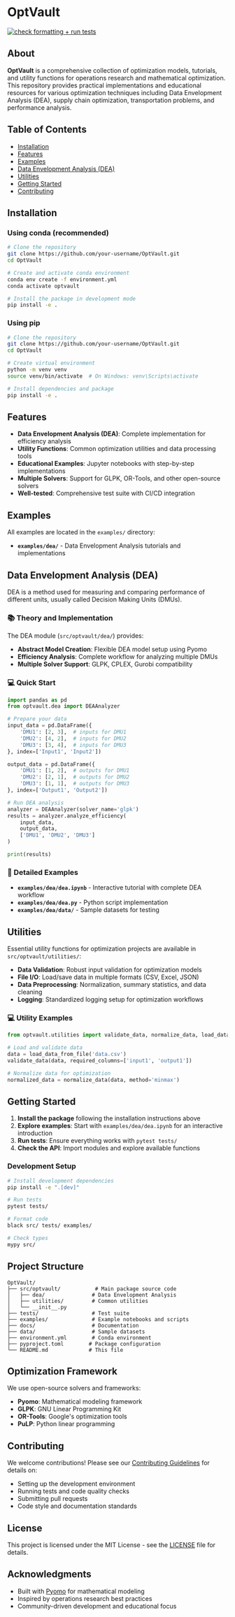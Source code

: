 # OptVault

[![check formatting + run tests](https://github.com/your-username/OptVault/actions/workflows/main.yml/badge.svg)](https://github.com/your-username/OptVault/actions/workflows/main.yml)

## About

**OptVault** is a comprehensive collection of optimization models, tutorials, and utility functions for operations research and mathematical optimization. This repository provides practical implementations and educational resources for various optimization techniques including Data Envelopment Analysis (DEA), supply chain optimization, transportation problems, and performance analysis.

## Table of Contents

- [Installation](#installation)
- [Features](#features)
- [Examples](#examples)
- [Data Envelopment Analysis (DEA)](#data-envelopment-analysis-dea)
- [Utilities](#utilities)
- [Getting Started](#getting-started)
- [Contributing](#contributing)

## Installation

### Using conda (recommended)

```bash
# Clone the repository
git clone https://github.com/your-username/OptVault.git
cd OptVault

# Create and activate conda environment
conda env create -f environment.yml
conda activate optvault

# Install the package in development mode
pip install -e .
```

### Using pip

```bash
# Clone the repository
git clone https://github.com/your-username/OptVault.git
cd OptVault

# Create virtual environment
python -m venv venv
source venv/bin/activate  # On Windows: venv\Scripts\activate

# Install dependencies and package
pip install -e .
```

## Features

- **Data Envelopment Analysis (DEA)**: Complete implementation for efficiency analysis
- **Utility Functions**: Common optimization utilities and data processing tools
- **Educational Examples**: Jupyter notebooks with step-by-step implementations
- **Multiple Solvers**: Support for GLPK, OR-Tools, and other open-source solvers
- **Well-tested**: Comprehensive test suite with CI/CD integration

## Examples

All examples are located in the `examples/` directory:

- **`examples/dea/`** - Data Envelopment Analysis tutorials and implementations

## Data Envelopment Analysis (DEA)

DEA is a method used for measuring and comparing performance of different units, usually called Decision Making Units (DMUs).

### 📚 Theory and Implementation

The DEA module (`src/optvault/dea/`) provides:

- **Abstract Model Creation**: Flexible DEA model setup using Pyomo
- **Efficiency Analysis**: Complete workflow for analyzing multiple DMUs
- **Multiple Solver Support**: GLPK, CPLEX, Gurobi compatibility

### 💻 Quick Start

```python
import pandas as pd
from optvault.dea import DEAAnalyzer

# Prepare your data
input_data = pd.DataFrame({
    'DMU1': [2, 3],  # inputs for DMU1
    'DMU2': [4, 2],  # inputs for DMU2
    'DMU3': [3, 4],  # inputs for DMU3
}, index=['Input1', 'Input2'])

output_data = pd.DataFrame({
    'DMU1': [1, 2],  # outputs for DMU1
    'DMU2': [2, 1],  # outputs for DMU2
    'DMU3': [1, 1],  # outputs for DMU3
}, index=['Output1', 'Output2'])

# Run DEA analysis
analyzer = DEAAnalyzer(solver_name='glpk')
results = analyzer.analyze_efficiency(
    input_data,
    output_data,
    ['DMU1', 'DMU2', 'DMU3']
)

print(results)
```

### 📖 Detailed Examples

- **`examples/dea/dea.ipynb`** - Interactive tutorial with complete DEA workflow
- **`examples/dea/dea.py`** - Python script implementation
- **`examples/dea/data/`** - Sample datasets for testing

## Utilities

Essential utility functions for optimization projects are available in `src/optvault/utilities/`:

- **Data Validation**: Robust input validation for optimization models
- **File I/O**: Load/save data in multiple formats (CSV, Excel, JSON)
- **Data Preprocessing**: Normalization, summary statistics, and data cleaning
- **Logging**: Standardized logging setup for optimization workflows

### 💻 Utility Examples

```python
from optvault.utilities import validate_data, normalize_data, load_data_from_file

# Load and validate data
data = load_data_from_file('data.csv')
validate_data(data, required_columns=['input1', 'output1'])

# Normalize data for optimization
normalized_data = normalize_data(data, method='minmax')
```

## Getting Started

1. **Install the package** following the installation instructions above
2. **Explore examples**: Start with `examples/dea/dea.ipynb` for an interactive introduction
3. **Run tests**: Ensure everything works with `pytest tests/`
4. **Check the API**: Import modules and explore available functions

### Development Setup

```bash
# Install development dependencies
pip install -e ".[dev]"

# Run tests
pytest tests/

# Format code
black src/ tests/ examples/

# Check types
mypy src/
```

## Project Structure

```text
OptVault/
├── src/optvault/           # Main package source code
│   ├── dea/               # Data Envelopment Analysis
│   ├── utilities/         # Common utilities
│   └── __init__.py
├── tests/                 # Test suite
├── examples/              # Example notebooks and scripts
├── docs/                  # Documentation
├── data/                  # Sample datasets
├── environment.yml        # Conda environment
├── pyproject.toml        # Package configuration
└── README.md             # This file
```

## Optimization Framework

We use open-source solvers and frameworks:

- **Pyomo**: Mathematical modeling framework
- **GLPK**: GNU Linear Programming Kit
- **OR-Tools**: Google's optimization tools
- **PuLP**: Python linear programming

## Contributing

We welcome contributions! Please see our [Contributing Guidelines](CONTRIBUTING.md) for details on:

- Setting up the development environment
- Running tests and code quality checks
- Submitting pull requests
- Code style and documentation standards

## License

This project is licensed under the MIT License - see the [LICENSE](LICENSE) file for details.

## Acknowledgments

- Built with [Pyomo](http://www.pyomo.org/) for mathematical modeling
- Inspired by operations research best practices
- Community-driven development and educational focus
